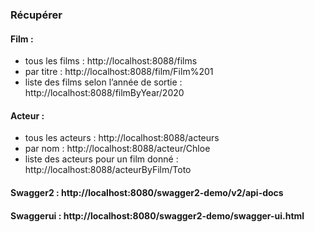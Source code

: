 ### Récupérer
#### Film :
- tous les films : http://localhost:8088/films
- par titre : http://localhost:8088/film/Film%201
- liste des films selon l’année de sortie : http://localhost:8088/filmByYear/2020

#### Acteur :
- tous les acteurs : http://localhost:8088/acteurs
- par nom : http://localhost:8088/acteur/Chloe
- liste des acteurs pour un film donné : http://localhost:8088/acteurByFilm/Toto

#### Swagger2 : http://localhost:8080/swagger2-demo/v2/api-docs
#### Swaggerui : http://localhost:8080/swagger2-demo/swagger-ui.html